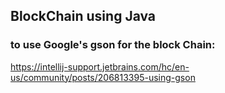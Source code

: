 ## BlockChain using Java ##

### to use Google's gson for the block Chain: ###
https://intellij-support.jetbrains.com/hc/en-us/community/posts/206813395-using-gson



